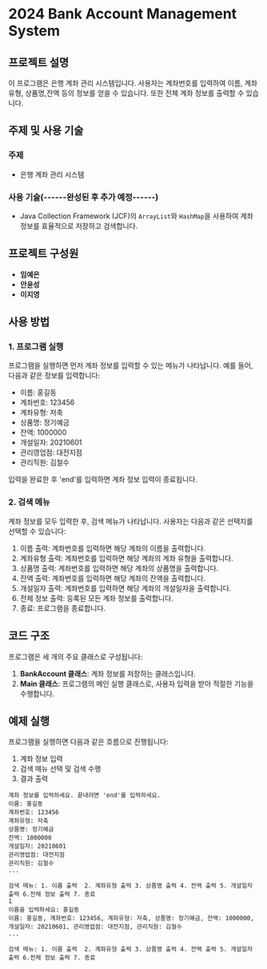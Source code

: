 # 2024 Bank Account Management System

## 프로젝트 설명

이 프로그램은 은행 계좌 관리 시스템입니다. 사용자는 계좌번호를 입력하여 이름, 계좌유형, 상품명,잔액 등의 정보를 얻을 수 있습니다. 또한 전체 계좌 정보를 출력할 수 있습니다.

## 주제 및 사용 기술

### 주제
- 은행 계좌 관리 시스템

### 사용 기술(------완성된 후 추가 예정------)
- Java Collection Framework (JCF)의 `ArrayList`와 `HashMap`을 사용하여 계좌 정보를 효율적으로 저장하고 검색합니다.

## 프로젝트 구성원

- **임예은**
- **안윤성**
- **이지영**

## 사용 방법


### 1. 프로그램 실행
프로그램을 실행하면 먼저 계좌 정보를 입력할 수 있는 메뉴가 나타납니다. 예를 들어, 다음과 같은 정보를 입력합니다:
- 이름: 홍길동
- 계좌번호: 123456
- 계좌유형: 저축
- 상품명: 정기예금
- 잔액: 1000000
- 개설일자: 20210601
- 관리영업점: 대전지점
- 관리직원: 김철수

입력을 완료한 후 'end'를 입력하면 계좌 정보 입력이 종료됩니다.

### 2. 검색 메뉴
계좌 정보를 모두 입력한 후, 검색 메뉴가 나타납니다. 사용자는 다음과 같은 선택지를 선택할 수 있습니다:
1. 이름 출력: 계좌번호를 입력하면 해당 계좌의 이름을 출력합니다.  
2. 계좌유형 출력: 계좌번호를 입력하면 해당 계좌의 계좌 유형을 출력합니다.
3. 상품명 출력: 계좌번호를 입력하면 해당 계좌의 상품명을 출력합니다.
4. 잔액 출력: 계좌번호를 입력하면 해당 계좌의 잔액을 출력합니다.
5. 개설일자 출력: 계좌번호를 입력하면 해당 계좌의 개설일자을 출력합니다.
6. 전체 정보 출력: 등록된 모든 계좌 정보를 출력합니다.
7. 종료: 프로그램을 종료합니다.

## 코드 구조
프로그램은 세 개의 주요 클래스로 구성됩니다: 
1. **BankAccount 클래스**: 계좌 정보를 저장하는 클래스입니다. 
2. **Main 클래스**: 프로그램의 메인 실행 클래스로, 사용자 입력을 받아 적절한 기능을 수행합니다.

## 예제 실행
프로그램을 실행하면 다음과 같은 흐름으로 진행됩니다:

1. 계좌 정보 입력
2. 검색 메뉴 선택 및 검색 수행
3. 결과 출력

```plaintext
계좌 정보를 입력하세요. 끝내려면 'end'를 입력하세요.
이름: 홍길동
계좌번호: 123456
계좌유형: 저축
상품명: 정기예금
잔액: 1000000
개설일자: 20210601
관리영업점: 대전지점
관리직원: 김철수
...

검색 메뉴: 1. 이름 출력  2. 계좌유형 출력 3. 상품명 출력 4. 잔액 출력 5. 개설일자 출력 6.전체 정보 출력 7. 종료
1
이름을 입력하세요: 홍길동
이름: 홍길동, 계좌번호: 123456, 계좌유형: 저축, 상품명: 정기예금, 잔액: 1000000, 개설일자: 20210601, 관리영업점: 대전지점, 관리직원: 김철수
...

검색 메뉴: 1. 이름 출력  2. 계좌유형 출력 3. 상품명 출력 4. 잔액 출력 5. 개설일자 출력 6.전체 정보 출력 7. 종료

